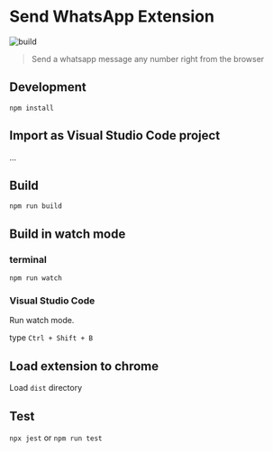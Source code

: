 # Send WhatsApp Extension

![build](https://github.com/bolshchikov/send-whatsapp-extension/workflows/build/badge.svg)

> Send a whatsapp message any number right from the browser

## Development

```
npm install
```

## Import as Visual Studio Code project

...

## Build

```
npm run build
```

## Build in watch mode

### terminal

```
npm run watch
```

### Visual Studio Code

Run watch mode.

type `Ctrl + Shift + B`

## Load extension to chrome

Load `dist` directory

## Test
`npx jest` or `npm run test`
